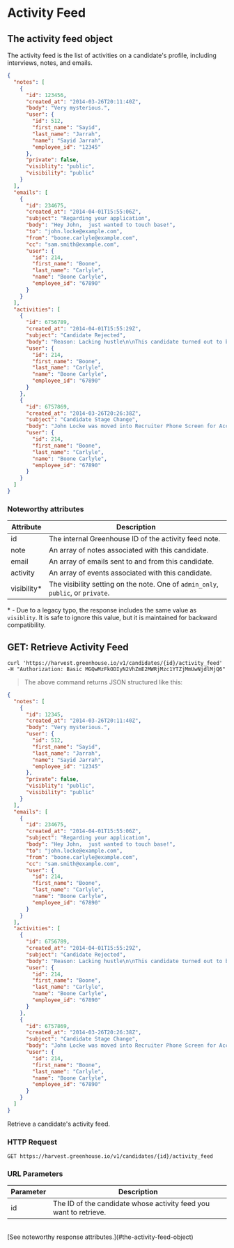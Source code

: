 # Activity Feed

## The activity feed object
The activity feed is the list of activities on a candidate's profile, including interviews, notes, and emails.

```json
{
  "notes": [
    {
      "id": 123456,
      "created_at": "2014-03-26T20:11:40Z",
      "body": "Very mysterious.",
      "user": {
        "id": 512,
        "first_name": "Sayid",
        "last_name": "Jarrah",
        "name": "Sayid Jarrah",
        "employee_id": "12345"
      },
      "private": false,
      "visiblity": "public",
      "visibility": "public"
    }
  ],
  "emails": [
    {
      "id": 234675,
      "created_at": "2014-04-01T15:55:06Z",
      "subject": "Regarding your application",
      "body": "Hey John,  just wanted to touch base!",
      "to": "john.locke@example.com",
      "from": "boone.carlyle@example.com",
      "cc": "sam.smith@example.com",
      "user": {
        "id": 214,
        "first_name": "Boone",
        "last_name": "Carlyle",
        "name": "Boone Carlyle",
        "employee_id": "67890"
      }
    }
  ],
  "activities": [
    {
      "id": 6756789,
      "created_at": "2014-04-01T15:55:29Z",
      "subject": "Candidate Rejected",
      "body": "Reason: Lacking hustle\n\nThis candidate turned out to be problematic for us...",
      "user": {
        "id": 214,
        "first_name": "Boone",
        "last_name": "Carlyle",
        "name": "Boone Carlyle",
        "employee_id": "67890"
      }
    },
    {
      "id": 6757869,
      "created_at": "2014-03-26T20:26:38Z",
      "subject": "Candidate Stage Change",
      "body": "John Locke was moved into Recruiter Phone Screen for Accounting Manager on 03/27/2014 by Boone Carlyle",
      "user": {
        "id": 214,
        "first_name": "Boone",
        "last_name": "Carlyle",
        "name": "Boone Carlyle",
        "employee_id": "67890"
      }
    }
  ]
}
```

### Noteworthy attributes

| Attribute | Description |
|-----------|-------------|
| id | The internal Greenhouse ID of the activity feed note.
| note | An array of notes associated with this candidate.
| email | An array of emails sent to and from this candidate.
| activity | An array of events associated with this candidate.
| visibility* | The visibility setting on the note.  One of `admin_only`, `public`, or `private`.

\* - Due to a legacy typo, the response includes the same value as `visiblity`. It is safe to ignore this value, but it is maintained for backward compatibility.



## GET: Retrieve Activity Feed

```shell
curl 'https://harvest.greenhouse.io/v1/candidates/{id}/activity_feed' 
-H "Authorization: Basic MGQwMzFkODIyN2VhZmE2MWRjMzc1YTZjMmUwNjdlMjQ6"
```

> The above command returns JSON structured like this:

```json
{
  "notes": [
    {
      "id": 12345,
      "created_at": "2014-03-26T20:11:40Z",
      "body": "Very mysterious.",
      "user": {
        "id": 512,
        "first_name": "Sayid",
        "last_name": "Jarrah",
        "name": "Sayid Jarrah",
        "employee_id": "12345"
      },
      "private": false,
      "visiblity": "public",
      "visibility": "public"
    }
  ],
  "emails": [
    {
      "id": 234675,
      "created_at": "2014-04-01T15:55:06Z",
      "subject": "Regarding your application",
      "body": "Hey John,  just wanted to touch base!",
      "to": "john.locke@example.com",
      "from": "boone.carlyle@example.com",
      "cc": "sam.smith@example.com",
      "user": {
        "id": 214,
        "first_name": "Boone",
        "last_name": "Carlyle",
        "name": "Boone Carlyle",
        "employee_id": "67890"
      }
    }
  ],
  "activities": [
    {
      "id": 6756789,
      "created_at": "2014-04-01T15:55:29Z",
      "subject": "Candidate Rejected",
      "body": "Reason: Lacking hustle\n\nThis candidate turned out to be problematic for us...",
      "user": {
        "id": 214,
        "first_name": "Boone",
        "last_name": "Carlyle",
        "name": "Boone Carlyle",
        "employee_id": "67890"
      }
    },
    {
      "id": 6757869,
      "created_at": "2014-03-26T20:26:38Z",
      "subject": "Candidate Stage Change",
      "body": "John Locke was moved into Recruiter Phone Screen for Accounting Manager on 03/27/2014 by Boone Carlyle",
      "user": {
        "id": 214,
        "first_name": "Boone",
        "last_name": "Carlyle",
        "name": "Boone Carlyle",
        "employee_id": "67890"
      }
    }
  ]
}
```

Retrieve a candidate's activity feed.

### HTTP Request

`GET https://harvest.greenhouse.io/v1/candidates/{id}/activity_feed`

### URL Parameters

Parameter | Description
--------- | -----------
id | The ID of the candidate whose activity feed you want to retrieve.

<br>
[See noteworthy response attributes.](#the-activity-feed-object)